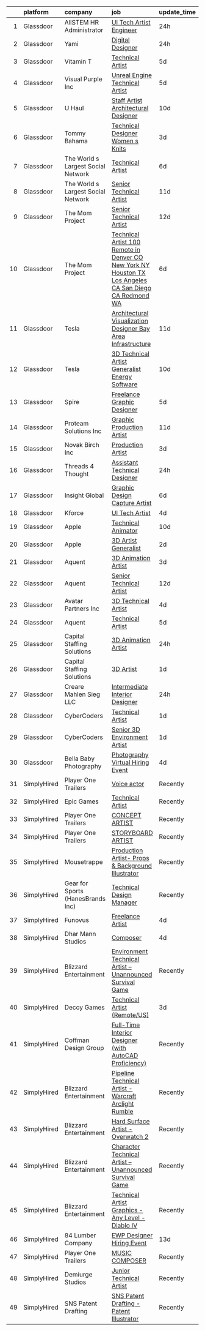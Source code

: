 

|    | platform    | company                            | job                                                                                                                                                                                                                                                                                                                                                                                                                                                                                                                                                                                                                                                                                                                                                                                                                                                                                                                                                                                                                                                                                                                                                                                                                                                                                                                                                                                     | update_time   | location         |
|---:|:------------|:-----------------------------------|:----------------------------------------------------------------------------------------------------------------------------------------------------------------------------------------------------------------------------------------------------------------------------------------------------------------------------------------------------------------------------------------------------------------------------------------------------------------------------------------------------------------------------------------------------------------------------------------------------------------------------------------------------------------------------------------------------------------------------------------------------------------------------------------------------------------------------------------------------------------------------------------------------------------------------------------------------------------------------------------------------------------------------------------------------------------------------------------------------------------------------------------------------------------------------------------------------------------------------------------------------------------------------------------------------------------------------------------------------------------------------------------|:--------------|:-----------------|
|  1 | Glassdoor   | AllSTEM   HR Administrator         | [UI Tech Artist Engineer](https://www.glassdoor.com/partner/jobListing.htm?pos=114&ao=1110586&s=58&guid=00000183a1d0904aaf8aa2bd4a87a2b5&src=GD_JOB_AD&t=SR&vt=w&cs=1_308e5ed0&cb=1664867144146&jobListingId=1008180858249&cpc=07D58528F3898F33&jrtk=3-0-1gegt143c2ino001-1gegt143vim91800-620147743c7dd2bd--6NYlbfkN0AiZrMnqxUjvkrH1BfCsd59OntStyTxBw0I9DVEtrwMU7oHuTjaKf6QuHiCQ6W6q7m5zj-jKx3R8Aazmb0HplWD1bITnAv-DBCRmJ4JvACF_33bhxLGF2bCqFIa2ZvC9Ce0tsbK09rsM63BAZyjRPVessShNcKNVfwT95Fz3fPXT-HU-oZh4HHwXymnD9K6IYjXFlO9ztbJTuKDD3O1li5EQRrjmtXsfZverYjsPlmaznwHTuUNHG5dP9icXZlwLaKNCdO8OP1RA74gU5DO3lVTCBfRxgTh5nj1yayhNEuEVc1jSVvHqp7RrTqYGJvMrvGMcZxpkGj-xBOWF9nAboIPQBTFfgE5x8uaEwGSUYJvbQXdnUdLwHsUT3VrJ4uqvteMS0PEN4tAVEE3RqLBQLQ3eC27AKHlKkbl1Y05ndBFQklGVW5VtCoadlHFbYm_v9MzGhtky19j5IxV5ASCD8-jZFzMNHwSOFcH7tazSQnbLva24PSxOHiWSkON2LqA_jG8UvZjiZ3GbrBogj5M6fJC)                                                                                                                                                                                                                                                                                                                                                                                                                                                                                                           | 24h           | Remote           |
|  2 | Glassdoor   | Yami                               | [Digital Designer](https://www.glassdoor.com/partner/jobListing.htm?pos=106&ao=1110586&s=58&guid=00000183a1d0904aaf8aa2bd4a87a2b5&src=GD_JOB_AD&t=SR&vt=w&cs=1_823321d0&cb=1664867144145&jobListingId=1008181019653&cpc=87A0A889578C8297&jrtk=3-0-1gegt143c2ino001-1gegt143vim91800-4b7391dd8006dac6--6NYlbfkN0DsBOlmEAMqZtav1V1WKZO3RUElpafjggtWvxyDQ3xFSmyORkCOQyPRy8brDkQF-0tx-M_FaeGFTi5xPkXA6pP_llQ907OambRdmHN7rVS4lqoHDoH3T9hJpxZ4Yo4p270-LHduIFPvCR90ID65X1Ans2reBfMYIPmQhvUzvYw15zuBBZI0Kx1zAKTlY_5ChHxbaoYYgmFL_ITnVczQ0M2Ou7d-sexqhWNOSEU8a0nIP7p9rwVyZiA_yfky0PLrBsK5pSEkfaudmez8vCgAlz_R9pAf00GbaJwa-I14OdvfYtpaBWK-p-D-CiHP_u82DTnkCf9GJz55D2WQ8I_QCx4pKgI-jw6GIbgkqwM-vrOfS3CVMySFG3V1CGZQHHS0Yc61OMmJZyNnZUJr4upyAIG-doNI7dKVrGpOInTT5nUS4mmA9FxsPASr7w3CEXwdW3SC13jJ8vBt8KYQFqP29XCbDb5nSd2kSJfzz4lNkx_77O735Ks6aZa1y9PD5KGCpgM%3D)                                                                                                                                                                                                                                                                                                                                                                                                                                                                                                                                    | 24h           | Brea, CA         |
|  3 | Glassdoor   | Vitamin T                          | [Technical Artist](https://www.glassdoor.com/partner/jobListing.htm?pos=122&ao=1110586&s=58&guid=00000183a1d0904aaf8aa2bd4a87a2b5&src=GD_JOB_AD&t=SR&vt=w&cs=1_e9da3999&cb=1664867144147&jobListingId=1008168320813&cpc=C4A69CCDBB3B9599&jrtk=3-0-1gegt143c2ino001-1gegt143vim91800-77ca5771a1edc12a--6NYlbfkN0DMrcEu7yrtATojKJA7cEzGQ3FdRGWLh0CZQInL4ECGI6k5tN82kdM0OKoro5eXmjp__5qEAl-BC8QJQ6yud4lboCHhETjYd8aLLEgZxMBwI6PfN2POlSYtxy5HNoDYVW8xudeyX1D8tUe49X_XeUoNCC_U4QYsvOdR6M7W-_bKWbYnwzrA7nDsfINS7STYguvOw_wJ1jhy4SeigeGWgJEa63Z_Q7y1mxRa4BU7mwOqBVsCvybsAUrtaEDbBgjPXPEVoEHn7ZxCafAwvB2l97oKJjf7mrx5A_KgM770cl5Jry5zoCb_J25mippmOsB7vKKsGFi81i84lOUARVOzejZo7MmT7NmRHiJ03JsDtfOw22596Rhn8fsTpcrm5dmEaKqA8ov3zAbjnuJr-7_UhLrYdWBXkmVlYg89BX5AtVMXezhoCuQ7epP0OJwUW86kpVtYqL0QJCCGoDOddGqaNz-mGA3mMPkSq_IIepznw30MhQ%3D%3D)                                                                                                                                                                                                                                                                                                                                                                                                                                                                                                                                                      | 5d            | Remote           |
|  4 | Glassdoor   | Visual Purple  Inc                 | [Unreal Engine Technical Artist](https://www.glassdoor.com/partner/jobListing.htm?pos=101&ao=1110586&s=58&guid=00000183a1d0904aaf8aa2bd4a87a2b5&src=GD_JOB_AD&t=SR&vt=w&ea=1&cs=1_d3b32ce0&cb=1664867144145&jobListingId=1008168214657&cpc=8EBC6093F3E034FB&jrtk=3-0-1gegt143c2ino001-1gegt143vim91800-3051ec987a852fbf--6NYlbfkN0Bi-g4OEguhQEx4pjzkmulzkFDPdVMQm6g82nLRMcVRUPhuZxF0TaNm8sD8OSmosQx0wDDCWqlLyKSxlcsJr0z3Vomvv6ObC46f4oIG4EfWq9wJOezsfJ0Joe08fz8px89T6MOkRCjMFm_f_vjBUKG2GutwZcrjzZcxBXc2WjOsWRLgvgB65cgaqVWzn7efhfbNSQwmDC3-ptctJj4bT7SaQ7G98C9M7zG5c5I-IeABPNbWBbpd8EDluk6i5HzpEDDN_lPYey05rMMtBEftEyeXQWQ9utRgs4J9g2Cr9TgUVXOeVkTo4Fgu5fon3hSpYDFcVUs2XyHZ80KYRKn3NpBWnoWs8CVOJQp-afAAB7C4UQ9NmqPi3qbulA-2tlvss1ZZp4mEzNR371pBa4BFIsIa0FdLqw2e7PkUzlXGoLqWhIF7IwogtN5TSqvruEBc_7OyFCZaBUS8dvgj8XLZkvlpLARBUOBTRpCAynvm8tBxZOcAEtCjAt-Czxfqd5TIL__zevwPqKW6zrOf21CXYHSrEQ5xJrwfYB0%3D)                                                                                                                                                                                                                                                                                                                                                                                                                                                                                 | 5d            | Meridian, ID     |
|  5 | Glassdoor   | U Haul                             | [Staff Artist Architectural Designer](https://www.glassdoor.com/partner/jobListing.htm?pos=111&ao=1110586&s=58&guid=00000183a1d0904aaf8aa2bd4a87a2b5&src=GD_JOB_AD&t=SR&vt=w&ea=1&cs=1_62caa9c7&cb=1664867144146&jobListingId=1008158422934&cpc=BAEB662971763A76&jrtk=3-0-1gegt143c2ino001-1gegt143vim91800-28429ef3067ba079--6NYlbfkN0DdoLzd2nH_jHSLwr2EyTkavNA8xpnfBmQyA5D2SPCveIstByWqgi2KSDKasltwxyfxctkgsP-HOwOdSWhEHutSr9pl1BDh41IUZiravzOsEg4BUKUHZBBfsGybUratl0F9CtrC9DdvGVee0K3CHGdDTLNI56tu9C1qauDIyOB79jeZyTlP80d31ggwwOcbDuewjMSodM9nr1bEkkF-ChZkJkMjLytSbi5Gp12b2AMayXw8nF7te5j6089tNPsrfZI5SvJnuEUJnNVJudwdHVr8CxbsKwSm8AP_1cJ01FLmJADjLu3IR2ufR6JAoUqfm2nvk5FE7fRqoEAAwhfG3zUyXNqjksxkuPBS4Lp8RecjDGoSaiXYrOg_IkKlla4w6NVxgvHZa8SAuzOC2KaGrbRkDdi1R8RSbnVbRYa49ouOKaYgQhxhdP2Do48PSnUgDivtuzNcXm3xTHir8H5L5tnJaSozoBVE-3KFo9kswryu_9dqpcD5WVeNUv1fC745n4WIkv_w4JsyJl-s76rRnXpi--7Euswo8H3TjBWVcVbLsg%3D%3D)                                                                                                                                                                                                                                                                                                                                                                                                                                                              | 10d           | Phoenix, AZ      |
|  6 | Glassdoor   | Tommy Bahama                       | [Technical Designer Women s Knits](https://www.glassdoor.com/partner/jobListing.htm?pos=103&ao=1110586&s=58&guid=00000183a1d0904aaf8aa2bd4a87a2b5&src=GD_JOB_AD&t=SR&vt=w&ea=1&cs=1_21dc874d&cb=1664867144145&jobListingId=1008174289788&cpc=01C0F35AFA5AA31B&jrtk=3-0-1gegt143c2ino001-1gegt143vim91800-00503b9f72fdff20--6NYlbfkN0D_0J8LWFla8zJ9doFfAnwErLHU3tLe83KczdaS8_YNczisqJRqGYoZeH0rMJ-ZfeyrTpnR_A69RZOm818FThwpwztqr1RSZtywqA3x5Yi1c1pyxRAb07Ul6_brK7NsOsqO9LJEV1Ix-mBz6jb5aHdFM5cFAj7oTT7pwY8B_aWV5G6lxBiEN5qfe-c2FnbciNpxlkCUX_9XDVV-hh-U2bX_RrAp_RWl_ak9zLVSz42muao-msfx3B0utsCt81VwOcS2XI-fYk7WCUUjGpRgGRSIXdRCRyeL6uMAg1JhUo-t3-IYVknzRf1TrmtAWjENUfAjsCMivLEiyjqjek1ypp_HUVkamWaeJ57eMwJ68IDDiuZLoft8NVjbsyNMN0zXjTTRgXOPCxot7f-W0rDsG4Tcm4I-avSfu0rS5TFtpMvzNeerGs3N4Zvh9TGaqJHvO1Slh8bK5v7IIBMgowgoDC7xtNltbu_WF7HKhCqWer4M-8Rxfen9X86aCq5XRFL8zXrsGwOcG654mH_fo-kj724TPQciWPykHEg%3D)                                                                                                                                                                                                                                                                                                                                                                                                                                                                               | 3d            | Seattle, WA      |
|  7 | Glassdoor   | The World s Largest Social Network | [Technical Artist](https://www.glassdoor.com/partner/jobListing.htm?pos=109&ao=1110586&s=58&guid=00000183a1d0904aaf8aa2bd4a87a2b5&src=GD_JOB_AD&t=SR&vt=w&ea=1&cs=1_156d43b3&cb=1664867144146&jobListingId=1008166823137&cpc=1120CD366D53BFD9&jrtk=3-0-1gegt143c2ino001-1gegt143vim91800-04fa4623702c4aa9--6NYlbfkN0DSgjPPcnEdvoK3uuxfISLALE6pB1FR7YSHOr_tSg5_QGIhoz_2VqUepdcKLBLI_zT0Qry_CZ7XoD_1rsi27gaQZqqUeoTpXMz9HDaO1uHOlNWVjCTdDyLTipS1HNU_qcWhN0NMzbWTMihZqU2kcommAAqIom4eiMw5JIEr53cAdEHa2J3IoO0zTQc9EO1Rdm5Oc6zqz6EAzO-hhKevn2LWs1npzSqGedDOPrTCDNNalRMo_iGT-XsUgj7V2Ng4p_2FWLefp8S3KFgylrqgDTqJcMuMI5ZHuQlkHJbNsB_3v1Zt-h_CRrT62Si8q_ap2wDNYk5753XSmE76tLMo-igpiaIEDXoTQQeCv0w_qv48pG8Fco6Nz-SHp-XGF34f0lopYcgAwuUM3fyJjTNScAmNOA6sFvQWzMF0Ab31pS7-T9mnjbw57b2tUKWxkRboE4psy54pP-RnbTq6owp1gkEIGr5GtX55u3ALL4cuiRCVBi4qToPWUcgkVpgjO0cmtdZUb-58_QxIcnu7wOCIt1_lyKzmyoGNchYAK5EcjnHcsTrcq6Bj71XoDaS_40itS3SMCTnITtMwWOsNGRz3bQdA)                                                                                                                                                                                                                                                                                                                                                                                                                                             | 6d            | San Diego, CA    |
|  8 | Glassdoor   | The World s Largest Social Network | [Senior Technical Artist](https://www.glassdoor.com/partner/jobListing.htm?pos=116&ao=1110586&s=58&guid=00000183a1d0904aaf8aa2bd4a87a2b5&src=GD_JOB_AD&t=SR&vt=w&ea=1&cs=1_410ad7d1&cb=1664867144147&jobListingId=1008156567880&cpc=2F9DD8B511C89582&jrtk=3-0-1gegt143c2ino001-1gegt143vim91800-8a98ace1b10be4ee--6NYlbfkN0DSgjPPcnEdvoK3uuxfISLALE6pB1FR7YSHOr_tSg5_QGIhoz_2VqUepdcKLBLI_zQzTQBxFnNwLgYr54182ayk27VR9mGs31WGf8oLUq3IQ3WRzRkMbqPtK6oOaz54b3_OAZeqq0FVZMF2RYcuzjjIoIcXiPv67xjlRGeD6YbJyLJUG_F2oE5RH0780DZCIs0_Q5R72bEz-OqR0lW6vFZlvIn9o9s2TOii2NP6mo9-wRmjekMYLIa9YEqvhZ5A40uF1C1vvdvNjI2e1MNhljWJUSgyACYnvOUwQ-Sja1Zc_zSBc55W0qyvHHT2dZX0HBqL6DYPMPNwgThvWfvZ9V95k9cEOjWwG-bw4E6zDJ_Wqpe0JpIcM5uDHAq3znjVtVw2P0biLrAj0wEee1CwANrmOvg1eejAWo-y1hJlr8iPwNSl2fCt2wvYEL9RF2-GJxfumXpZow9TNTek5P-5EmDa0P_7e0CprQirA6lsD0CaNdtr1_-q8TuEOV2vuIQ555wtBhGAxOmfU2F_li-8DZdFYo4GYaGtEfjL81_CM2yX1cx0lcKTF_lUkmyES825R4CuGLZ6YZNJ--9516pwEHIW)                                                                                                                                                                                                                                                                                                                                                                                                                                      | 11d           | Sausalito, CA    |
|  9 | Glassdoor   | The Mom Project                    | [Senior Technical Artist](https://www.glassdoor.com/partner/jobListing.htm?pos=113&ao=1110586&s=58&guid=00000183a1d0904aaf8aa2bd4a87a2b5&src=GD_JOB_AD&t=SR&vt=w&cs=1_e6028b61&cb=1664867144146&jobListingId=1008154030855&cpc=F7A2269C793D5877&jrtk=3-0-1gegt143c2ino001-1gegt143vim91800-8aae4f73b9551638--6NYlbfkN0BDp_epf89aHDQhKpPegNJQ_ldQpEFZQsM9OcONMGxWx6pU56EKHF58QjVdAUvn2gVk3qe3SlnghPyLAat3KOYlrLy0I2AR977gRPaN0RP08Ty9kMnw7ZhTsH11o93Q6E0InB6ICXPjdb-aqIeQDPOUC6Xb4EiGzQnTCX0cU42iyt08TsshtfRlUDeaNrQWdk8D-HwjbyPnZdGM8EcGHSrEHKb6cCxEZLwIem5caRTWUI7QuD27s3r12tZSCO7ixX9P7u23St5B8WvgZnb15_F6RhfXpVZt5L9afn2TNlV4-nC35-oLJJ6gA_f0ZHEA5kFLJgINeThJQ7_bDcM6M68OLJ62yF6tIXDEyHvwik3Pg2x_CeczQzHiZ1XejS9GlH2VWtBHcHzKnys-8fIBr6oGFfm6maibj-n_XTvihGBu2vpL3FWdXzlcox_lE12DwcTN-a_9Wso6r7UeSPvaIjmWYen7TMxfZ8HjR2GQKPBqjw31bIhCz44BpCYiDlOW-ykXgYxGhwKRuuUc1owjXEPX9fIRmpa4r_M34ALd99zdan1-R1YtVpNsBlttKTmXgcxw3bEI9fFPhg%3D%3D)                                                                                                                                                                                                                                                                                                                                                                                                                                               | 12d           | Sausalito, CA    |
| 10 | Glassdoor   | The Mom Project                    | [Technical Artist  100  Remote in Denver  CO  New York  NY  Houston  TX  Los Angeles  CA  San Diego  CA  Redmond  WA ](https://www.glassdoor.com/partner/jobListing.htm?pos=112&ao=1110586&s=58&guid=00000183a1d0904aaf8aa2bd4a87a2b5&src=GD_JOB_AD&t=SR&vt=w&cs=1_cd296f06&cb=1664867144146&jobListingId=1008166593802&cpc=D69957E0862862E0&jrtk=3-0-1gegt143c2ino001-1gegt143vim91800-6e8033c65c52bca1--6NYlbfkN0BDp_epf89aHDQhKpPegNJQ_ldQpEFZQsM9OcONMGxWx6pU56EKHF58QjVdAUvn2gXDBOjng6EvAYb4QaaBYmM4bSN2k-k0hJMvvwLe940tQ_2hvo4ZvydRl-32pLvINJ5QREsadtQk7Xg1OJMm_-6eL4oHEiBncfPmp5zoVA1_5_wD5ki2LaIpRJt-oGY9k_nC_SG91V9hTApKNf2QOwhP3geC7mDTQfRrXawaqHfXs3aiY4MufHR1NJF5opilymDe8fkHX3o-1cHEtrtNfprS2hcLqs4wqCz9yXJ0Xo2BI7Y6PVt7zy6xXyewJ9FzYUR_fLma-TAx8RN8NClCeBtx3R6nj9C-Op-AY2e79D8vxfPS7dNuK-8zJDCJXwVHQRZxZ4o-dxg9kWK_m-OHX81B7VDo8D1I2os5_OesHYMx9pOMTzYaOYkRtq1pign_uQBQCZQKUuBmEaQqvG5aGbcUMnvHwvWZk99jv2TjwBMyYqhVU9DgrDAXrHonSPqAFq_EkrT8zpwNutfHSfVyj4YV23CZTxhfTyKVQfYZIFCZSLr2k1skXXBextqzNnOh9ZDSlQiQRT8pEQ%3D%3D)                                                                                                                                                                                                                                                                                                                                                  | 6d            | Denver, CO       |
| 11 | Glassdoor   | Tesla                              | [Architectural Visualization Designer  Bay Area Infrastructure](https://www.glassdoor.com/partner/jobListing.htm?pos=121&ao=1110586&s=58&guid=00000183a1d0904aaf8aa2bd4a87a2b5&src=GD_JOB_AD&t=SR&vt=w&cs=1_bc9617b7&cb=1664867144147&jobListingId=1008157424103&cpc=2CAED5C921A5F994&jrtk=3-0-1gegt143c2ino001-1gegt143vim91800-c00e3ce54c079d87--6NYlbfkN0BkX03mv_qGbDFMol2YHqLRvzzvm2LmpzMO_FcYL_FtJlnJTzsjtFTdelRG5HbGrIfKuF7l_SRluDws8697LYRRPx4MMFF7B7pwyjHfCpqmLzDqtWZBv9sBU-l4VTomUZzFVEn3FD13pc01LVCjOXxofHXMT-b-Wgq_cKBdsuUzgtIIR8IOnhJlis3mg_5aJe8knlHmKHujm4Sb1JvS4egde3KQuV7tJi-q5f2UG-19-TzpJQYZp-uCF4HyQbk_ZCddJo6F1zu5U4HgZ67sIvrlyx-U9Kt8ajZ0MGADLBqaTCMJRZTdztmzeUtvdW8zRTHt6d6yZ2Mw4tt2TIDUHKHHl3OoZRR-akQOT8L1rQH8GZtarcc8H1teB1sJ2NXT_uxFIrGLtEyxuxbCzbztKRKPbz3hf4Gk-3HwMAmeqajfuohMQEFdRposG4His1nrr3J9I_VSzTxKMGTBg2f2zozarTIbaQcyg8M1gguVdjLRcZHhRX4GuOmMIaatvzBwp5neELhhYw4rytHK0LKX_cnSih2Knf2m36k%3D)                                                                                                                                                                                                                                                                                                                                                                                                                                                       | 11d           | Fremont, CA      |
| 12 | Glassdoor   | Tesla                              | [3D Technical Artist   Generalist  Energy Software](https://www.glassdoor.com/partner/jobListing.htm?pos=107&ao=1110586&s=58&guid=00000183a1d0904aaf8aa2bd4a87a2b5&src=GD_JOB_AD&t=SR&vt=w&cs=1_36482ea1&cb=1664867144145&jobListingId=1008157897731&cpc=8795CF9063CD573D&jrtk=3-0-1gegt143c2ino001-1gegt143vim91800-526eb1de46a13cfb--6NYlbfkN0BkX03mv_qGbDFMol2YHqLRvzzvm2LmpzMO_FcYL_FtJlnJTzsjtFTdelRG5HbGrIe2PTLamnnGyc0K9IhIzhvtAaA_C3Jn2PnSTYWfi9sxFoDfsz-iPWzSvtbHiGIa1Jep_ls665KD8ZOby9ycty7zaxZQmjF4kAVq6PfQXlakV8JaBjaBwOm7aH9hStc6gsTm7Ih8zoEPDLOTsn9dSeKk4pqQaVWu2xPTjwQuBYLqKjTl_K6EcUju2ZUoTM1daiJqT5TSyEUZ1hh38ztABHErUM8q8A4OQqzClSg38OkLrGxbUqqWw1JPBb4Q2syty7mRBU2ZJ2YMDqDPsh9d3MGY3OEhhYtxYi6Uh5ZIAUwmCOJxJQVuRAUn6DaKz2V_bo3b6pYB87ZbqMzqNHiDCNjpkgTLBYOsDXcmZ081b5iQZq_-xX8TVyEok_QfWDUrK0xNLFh2T3Bhpko78Uty7LYnAF2ZyQySh6XRGHsEXx5iSCxZ89EqzfGGx6kd94AwS2rFSxMSkPHc9HKKEGJJtMI6)                                                                                                                                                                                                                                                                                                                                                                                                                                                                                 | 10d           | Palo Alto, CA    |
| 13 | Glassdoor   | Spire                              | [Freelance Graphic Designer](https://www.glassdoor.com/partner/jobListing.htm?pos=117&ao=1110586&s=58&guid=00000183a1d0904aaf8aa2bd4a87a2b5&src=GD_JOB_AD&t=SR&vt=w&ea=1&cs=1_fbebd9c6&cb=1664867144147&jobListingId=1008168176401&cpc=AC285F3A3ECA6BB0&jrtk=3-0-1gegt143c2ino001-1gegt143vim91800-0a7693cec2d415df--6NYlbfkN0DeAJW0m2c6RRYZ8mDkAfiRHtRiJ0-kxkQVsAadI3fnKOGp_QxXvzZMVjx73-hM7tPL4rGNIGpIvNxjZDfZ5ASMlZXRqYXSdvBzYLMPNTRfPsz99QAZZlQQ-qg5zLdJfFnCV8gtIYLEdgE60hk1CYz4D1aE0u49Aa9-RqNuCdkbHL2e2NNbaJB8aHifFsxl1vCI9_2ZI_EZxZAx9D78xbxwVXhYRScMrPOK7BU17hWozvQ-vEMi9a08qFBHbN93PdotTHyUIZp7IB-aMRmWbaeIBMxtxV-w4jsIXhxWeIA1ydtNs6nPw-RHUPELEkrNDr35gjTcvbtjlvGtNLwpmjPTIelP58csiFlG11OgEWyrjoex-mDV-1CyBApF6DTRs_wcJETUeMizI4H-QE5QxJdAOfKEk9BncDH1_zuwPPtFDUW5CQ2Om2rSQnSih5smnMILsrw1PFu6gf9gP23i_r83SsMmsMA4hWGJnoFSlbDUZ7V_QKiB0_dqLv-S3itYNbKIvw5UhZ8qYQ%3D%3D)                                                                                                                                                                                                                                                                                                                                                                                                                                                                                                       | 5d            | Massachusetts    |
| 14 | Glassdoor   | Proteam Solutions Inc              | [Graphic Production Artist](https://www.glassdoor.com/partner/jobListing.htm?pos=125&ao=1110586&s=58&guid=00000183a1d0904aaf8aa2bd4a87a2b5&src=GD_JOB_AD&t=SR&vt=w&ea=1&cs=1_114839ff&cb=1664867144147&jobListingId=1008156779086&cpc=C4A69CCDBB3B9599&jrtk=3-0-1gegt143c2ino001-1gegt143vim91800-4ed327d40ffa8e77--6NYlbfkN0AEHyidsAqlM5jU6RNZv1Yf_D4e3sgfUyke_uMGTUdwuGEsMH9zTzauIRFeNPBJHlrxHGGLnJgcy8obsIhuf1WE0DUREaHATgQc_kodJjVNw7JfNNSE0a71B1EFOqklvpbgJdj82SRc_uJG-6ivrA2g8-t4yfdZj4UZfvx_SMD71A3u2siEx2ceaZ3uG_2p9agZoQqtkP6st79WrzCExXFn24dumLdYJso1raEJRQxfOCaiGqJc0bRSPznMurBcZDJmBjBPYl6a-yLuSieaAq8SLvEQChFfXkVvnEj3A7c7DT5hbhQnKVIQvYWlD9nV37MEDGsjQhu6xLdPJPhkbfCkDPebraJ6ypjLI6vK1EUEE51vcUH11sTgnEaVGoxDwJOSJKD7c3LNh36R1ruwM9yTY1ojhX5hKoj6FMOO3Ka_q7J2EDfN4IZ8B6DvyINqiTMuHdSoSejY_Kop-2EqX8L_LjQCuQJSfZjINUODZMtRpig4nWgu_Lc1Ywqqz9xhcXqVlhSZ7DNFV1Lu6wVNAb3a)                                                                                                                                                                                                                                                                                                                                                                                                                                                                                                    | 11d           | Remote           |
| 15 | Glassdoor   | Novak Birch  Inc                   | [Production Artist](https://www.glassdoor.com/partner/jobListing.htm?pos=104&ao=1110586&s=58&guid=00000183a1d0904aaf8aa2bd4a87a2b5&src=GD_JOB_AD&t=SR&vt=w&ea=1&cs=1_714b17c1&cb=1664867144145&jobListingId=1008174988239&cpc=BFE8C4BF51BDD557&jrtk=3-0-1gegt143c2ino001-1gegt143vim91800-d129d30b54c4fa0b--6NYlbfkN0BBGG9LMNqL16EzDx9S3nKk4b6IwprgSJginr0DZD_oW-QspO1HW55HU_3oc1yK5oIBs_RZmGml0RIOMW-RqtA4KhwiCON9XLBzpZqdmJ_xuR9LefFH47itFPBfUUHS2rrl2ADeubi4dA5wOhtMMjz_JeKhVkUyyyiz-Pdx1IGhawkTcONwN3xddIGDvEUW4BkQTJ_NEDNiR5n7ST72kOCKl4LbaW4JAMdf10PB46yoBDIeTc5B2Nuau67tyDUgBrMFElnZfbMSIJOQN8RDGaCjfbhjNExCkK51Lv8V9nQXgJ5mGEdhLGm6MJ8YU11rUCLN49KZOih87pDDQ4YZ_EsDaotF2Q53huoF3y2LMbmpSgJ9IlkvycXpvCF9OkMNzu7Llznvb_UMaE2yJZ7nH3Is0S7Efl8mG6Vdmi7qm20y_nkwUa0B33Jm8-Z3weM9gEL9gR2hANz7hxNls_XzwQyDg2YuDh43HVOMwmdEOovGQ3LdLXr6TMM0xkUONy4ZU8LnyADrtqNVZw%3D%3D)                                                                                                                                                                                                                                                                                                                                                                                                                                                                                                                | 3d            | Brooklyn, MD     |
| 16 | Glassdoor   | Threads 4 Thought                  | [Assistant Technical Designer](https://www.glassdoor.com/partner/jobListing.htm?pos=105&ao=1110586&s=58&guid=00000183a1d0904aaf8aa2bd4a87a2b5&src=GD_JOB_AD&t=SR&vt=w&cs=1_23031a9a&cb=1664867144145&jobListingId=1008181073185&cpc=A356F292FF34F670&jrtk=3-0-1gegt143c2ino001-1gegt143vim91800-66cfb0cd2a94e85e--6NYlbfkN0CvahHJL5dpwIe5nlYo2UZJB8CTXAEl9vJAxrd3EfdRQXgjh4B9lozu_TTseRakeh3Sj3UNYpP20lKRhCPDrnkQrL45L--LTF4MCXgRVpPeO80nceR--QTLoBI9FvqkC5kf3WpO8VOhS3gLpKsUo7S3A1CC1rwtBFHDI2FswDEbnAWfW-7q-G8p_aukSRyFmAdXhu_8Ip-5fKp2KYmnMSREyL-5cz-WXYRd9ggMSSwkoPrfyQMjdqZUjwSSkDZX1pOUqcIHqFlWd0_GbzLJWHTfKP9IoSAjKOh9kBMNfWKGBOomk3SFRwe7_phM52YzkAPTOJYzlH-LO4Z073IR8mfIy8pq6nIItiH0OJHnfxWpsOZ7dtauYhUgGlwn8Ab-xZTGgMyHlZm8MwnZOo-Rrp19yhHWHMXERUXTU9RYOOCdUkRyv2o2uNgQ27Midm16vcXUi6h2M_DtNBtGY1nrq4rLF6peOmtsb7m912Te60JCDWXgJ3W9CchZVJG5bcUxrxHlvNbu_itPFOYp0nQUx1N3)                                                                                                                                                                                                                                                                                                                                                                                                                                                                                                      | 24h           | Van Nuys, CA     |
| 17 | Glassdoor   | Insight Global                     | [Graphic Design Capture Artist](https://www.glassdoor.com/partner/jobListing.htm?pos=126&ao=1110586&s=58&guid=00000183a1d0904aaf8aa2bd4a87a2b5&src=GD_JOB_AD&t=SR&vt=w&ea=1&cs=1_1338dde6&cb=1664867144147&jobListingId=1008165579531&cpc=F41FEAB56D215062&jrtk=3-0-1gegt143c2ino001-1gegt143vim91800-7a86e9afd0e9a655--6NYlbfkN0BKkHZu3wF05EeDimN_p6sYpKCMArvwa95YdH7UpkaBCoSUOkIYlUzf1Pb6Z78DI6MAHITlv1QHEV5C89SsGh7dnC5-_jNo8wc8F0EnkwDE51ZGFRSBSMM8O7NIAJV-YY8aG3l4ONR3GwWPehvG7e8-Qj0ZWQYoschPlvpDiayhKT39cNbHHpBJSJFEj-wfXS6MxpUu9EgyvdSoPjNBH-ZFtP-GcvoFmEZ-AucpO9l4Y-hOTOdLWxP5W_Vut8cwRBVdGCnGwH1ptCpZfdeR2qfLNHnGLsaGb0nS6uJ64yWRvf2WlAdcRqr9XcYfepetHDlntzn00cmy0ys5ZrCsQGtlYqpeRNwMtd36D6QuhW47IyZW2GC4btOyu8waT5n7PZQDMi64B8JbkKNOCVioqkL01b_ZuAsFl7brbiMPNkhcSNiewRLpw_lzWVdL11lwd21qvkz-V44sKu66R-yKrjlPJcN3cEMHxssz_a5itU4m4UQy-xd3dxeJC_7RZzEQ3TDsxs12wqDfodAc2DdYM6oK)                                                                                                                                                                                                                                                                                                                                                                                                                                                                                                | 6d            | Remote           |
| 18 | Glassdoor   | Kforce                             | [UI Tech Artist](https://www.glassdoor.com/partner/jobListing.htm?pos=127&ao=1110586&s=58&guid=00000183a1d0904aaf8aa2bd4a87a2b5&src=GD_JOB_AD&t=SR&vt=w&cs=1_fd245579&cb=1664867144147&jobListingId=1008171475881&cpc=334ABAF5D42DC775&jrtk=3-0-1gegt143c2ino001-1gegt143vim91800-8748ed1c41fd3b3d--6NYlbfkN0C5IatSLh_Ak1q39eQQoPIxD737RW9NeiYGvIRXkrLjEBkC4LI6KweFWWPiS1PvvlwxA2m4CamoThoPYW6CxHGLk7ATe_Ty352287DtOcs0O887YIIINEXee3FgfCvQ3FDnHWz5iqrayxNrdw0fILeyuW5zl-9iFm0xlNvjbbxNdRV6UyYmhz2cxyjiyOt_ZqwHsetqcYMfniXzuKKlRXuqIndMZkm1SQcl76Yte48D2lIymxl5zN8I33d1Wk0kMK2AYq6UZy_TPnPgBdrWgBbX1eRd9Fmn_ZoDRe5uWDdgRu-YeUUp1rWDoO5V8cF098o1nJUKTigYnQqZaVXmSssBos9aUavxsy3IhC9R63PHARIlbc8714LuYBwgMDv8a4FMmKa5CqbPYu-TD3tX_4QKnW1LdGJHK6KPDXv9MtsSM6F7-Ef0XC9qzHpiXGKFxiz_hFsxvvYQpcKwZ4I_MLvG3MgK5rzma9hCIO5zZVDSLGiHFAaZA8dLJuPSeuU-lTt-fOTWmDs9IZXitZAMsBRK8xqI6advWIhUOp4lRsoTxvICP6P2odfzXIAuh0-sAhq4cgFVjk_J_RM9_ePAp9wtopSdBHCEZVI%3D)                                                                                                                                                                                                                                                                                                                                                                                                                                      | 4d            | Redmond, WA      |
| 19 | Glassdoor   | Apple                              | [Technical Animator](https://www.glassdoor.com/partner/jobListing.htm?pos=115&ao=1110586&s=58&guid=00000183a1d0904aaf8aa2bd4a87a2b5&src=GD_JOB_AD&t=SR&vt=w&cs=1_85a9d2e4&cb=1664867144146&jobListingId=1008158072633&cpc=AC285F3A3ECA6BB0&jrtk=3-0-1gegt143c2ino001-1gegt143vim91800-be55038f8aa5dd5e--6NYlbfkN0BvKrLyj5gPmtZO9T8euul8TCxuuKNOtzRJOomxnwSEodTz2Bc-sPZl29JElYHfcoQTWHtxvJun99TxfByIT46dF5J4BsautTkVDozPaDYENpr8lzUPk-6oR0Bol2v153U7Mn8Z7Hvg7bKicvPk-Zzd7Nj3-nde3mT_81GSQgtrF7wdxu6T7klz3MIXa-Can2qML7c4qPceMd5rU7zxfRJMBrZ9ptPS2FSwkt83DnlnDuZ0xgh6Fjru7Jn_nf5A9gTu2UD64eHWGg7y2w4rUuYRBjFnN7j5abzr-MdADk1ojQCqaL-dRc-IAWLr4h_B0mWL-1LjDGAhIU2LYArQUD9dZez1fPHLYXQLhl8hUC_TvPSv9Ms4q39Gd7iYBFysVGbxvbDdj8j5t5kFbmTVDrt-NWqqWzeLSyRtP1W8VP4XhhQoIjFwg-4Pk6sXIEebxXlaSKSYN3BdlLBOkMB2-iBfRXe4BA1CIBY0TPpLMB5Avk1W5_fO53_NgbvyMTldlmsE-5YOH_Jx_zH3QX1nELRKub38Gp3jyHR7x3RH5gKe1jHf6osMOSlS1SHSxUNX815d4miF1HQ6AP_-cpJ6LrbSsMve032PP4BGIZrmbD_0YXxfNvZJN41U9azKK8Dx8wyiMXfBKfJPbiiN8gEjEapfP55lF6AEUtKqrk4oiOQmCAZLzt9xz5c0E47jGj74OrhORE3BbzhBOJKY1o0Zkryp_SDdzx1YMwYXc-HTeH9xuqB4j6xJTFL2wBjHauQdkENPky-s2vRDkKP9OHg8hWEFiGK0zYssFxvXQGbQgiW4scawOw55UW9A1Kg21Tvuv2uiO3ICXEJSOlqTko1GWSwFgigUYKYtzl8j6AJs72sXxzpMZlt-i_bM-wN4dU-gaMHPInBOUs78eQ5v-eTZo4F8sH-cdy2fjpbDxjW8We9SDtcMCidPutWsVXQ57BxlB6zT1lcESjmitQ%3D%3D)                                                    | 10d           | Culver City, CA  |
| 20 | Glassdoor   | Apple                              | [3D Artist Generalist](https://www.glassdoor.com/partner/jobListing.htm?pos=108&ao=1110586&s=58&guid=00000183a1d0904aaf8aa2bd4a87a2b5&src=GD_JOB_AD&t=SR&vt=w&cs=1_706ea195&cb=1664867144146&jobListingId=1008177574331&cpc=2CAED5C921A5F994&jrtk=3-0-1gegt143c2ino001-1gegt143vim91800-503500fdf969d660--6NYlbfkN0BvKrLyj5gPmtZO9T8euul8TCxuuKNOtzRJOomxnwSEodTz2Bc-sPZlt2Zgji_QUXEwu2MxLzGEyWzGzug1i3NeQ4C6SDz2DbqaTZzA19yk9hH-g0uVeze-l3zmJh48NP--VhLNFNP8-XvSoZe8VXphJgkqHlBFrSxOOCRxh5S63dB_L_NJUOV0pfrvVYkFHoFcAN61YZjdIPwbwpqeL7DeIkEe0Gh8wkKYiAKC9Qb5uGjFmqVi8_Ll7DRP3hrSpnYJFdnIJF5HayLz-xDKLA8VY1Vh8W811Xdiig6YmAn2L742eIbZImgQ5EEuTXCGCUBA4az7RLeWhCph7aep-FYeHCABDqQR37Wi72DcMxvDmWYsO3s3TLrKRzpHw3qs0xVGYHze2yc2urO_atn1ARfXrMKae54xzAGnKeFAm7-E6Xd2vihNq23zq6FbsY2b2D_yKuEnwNLQ8B2bRK_7_KRTqyurL5QdwrF0avcd5cGxYoEDHQvwzIM2J6pOex-QGqRvCvzmfxclyIzVETljW5NRnMj9RLLPt8mK1WfgmZPiBnP-hTQVCdj8RSg0HRGr5iPhCdUXbqxk_huIonfsGMM9w-a58ueDJcbi1V3V9XHmeH9FwzYESoScsPSOPMBHP6t1yDSLa-Hz2_qdDStWMoLq0otDIYjiU6digd3B3mLBn8o8t7sFZ7_i8ZempKBAAqEi771ncbvsLuXtO6vtH2H6s_RZ10zID6Qh8sThotJ0QSmvo4H7t43ca9M9R8A3_LSwAV7n1qRZGUT2vW33BmwcLkD0FwXA6Dwty1M55ItpkqgQxY49Xv7J7WTGjs9gQfBBAHqWi_162EyghvGeYoLFW_9NK0QltCOn3q9QCTKfsYp9GZ6RrltgbsSf0SpDAyM58g7uBUiaWaLph88SW4RDrFYS9G5pyPc4i9Vjy1jdUV9f3X7--m72Ap_rjr8uzdigGC8WCztOtQ%3D%3D)                                                  | 2d            | Cupertino, CA    |
| 21 | Glassdoor   | Aquent                             | [3D Animation Artist](https://www.glassdoor.com/partner/jobListing.htm?pos=124&ao=1110586&s=58&guid=00000183a1d0904aaf8aa2bd4a87a2b5&src=GD_JOB_AD&t=SR&vt=w&cs=1_8a6007a3&cb=1664867144147&jobListingId=1008174089695&cpc=444700D72F2ECBCE&jrtk=3-0-1gegt143c2ino001-1gegt143vim91800-4d54b6f5d7d7504a--6NYlbfkN0DMrcEu7yrtATojKJA7cEzGQ3FdRGWLh0CZQInL4ECGI9gD0Wolx9R2v-Aex0-GK04esuCnaHf9YFT6rhvfU-x_QUpa-ngeKFah2rSXaKZeIkhYV_R5a07z8tDS6-0xf_n0LGYfVN_fszWUXMNyOcI37Q62gFmkpVk8_WB2aFD5aPfZBGqnFK_eA9GXnfQGneNXSW0xRHOiCjzMBkuc5jzqRWMZ6DobieLp7cH_8Fo_b5RAji_jAK051Q6smVd_FfgqMhW6lnMRMvOKiihbtQmirc84WHMq7ZnUw_8BiqgXq1cYrUCQXLol-UEnSMSbO6AVaBFGr-yg6qyop6DOB_RTOxu5hbD30y2-myE7BhLIsS31FLszrPeDGpJAsbQnxohxoWQkXOTJ-5bsVaiWha-itHrgNMcYIDGqMaSnr-xOLT7t5DPwrruxB4FJen0JzyDGQcf-afe0baG5jXQGuQN7)                                                                                                                                                                                                                                                                                                                                                                                                                                                                                                                                                                               | 3d            | San Diego, CA    |
| 22 | Glassdoor   | Aquent                             | [Senior Technical Artist](https://www.glassdoor.com/partner/jobListing.htm?pos=129&ao=1110586&s=58&guid=00000183a1d0904aaf8aa2bd4a87a2b5&src=GD_JOB_AD&t=SR&vt=w&cs=1_a2757f3e&cb=1664867144147&jobListingId=1008154486844&cpc=FB7E4A1762AE5BEC&jrtk=3-0-1gegt143c2ino001-1gegt143vim91800-c371dedfddfc560d--6NYlbfkN0DMrcEu7yrtATojKJA7cEzGQ3FdRGWLh0CZQInL4ECGI9gD0Wolx9R2v-Aex0-GK04aE9jC2UzCN24q9zsWhS9u588-s1EzI7cyfe1t_2ur-aEpXVeQEkL3vur-y7qT8URpPcgE5cQyI2C0-pfdzIUYQRtqI4HwZzD6r8CDlh-FijSSDBr7LggZdK6_MbmVIjtTAlA7aFjCoTa-EFOPUiXDC_g2y2An8hQ77nQFW0dBUn_qz2fdzKdE4vePFC_a-0PmsJuIxtln5_jcrQm2qQm9FeuYeTe9Gk37nPezW5EecfjOVJr38AV91wEhUu-3y01vl3haODe6rZGShfC_vTdZOP4FauzMRuJXiID63u-T9CF_fdKUSAiBylF-BSZMUQMN5eiPPpLxg6B_9_0ym4sdBb3LglU6VIl6n_FEVQJbA_z9hgMbl2b4QvKBHB3RTLAwjoywN32KSWCc5bQW1DRs)                                                                                                                                                                                                                                                                                                                                                                                                                                                                                                                                                                           | 12d           | Sausalito, CA    |
| 23 | Glassdoor   | Avatar Partners  Inc               | [3D Technical Artist](https://www.glassdoor.com/partner/jobListing.htm?pos=102&ao=1110586&s=58&guid=00000183a1d0904aaf8aa2bd4a87a2b5&src=GD_JOB_AD&t=SR&vt=w&ea=1&cs=1_a9366b5a&cb=1664867144145&jobListingId=1008171536143&cpc=07D58528F3898F33&jrtk=3-0-1gegt143c2ino001-1gegt143vim91800-7061160f823e1f8c--6NYlbfkN0CSE3POay3L6XNXi0aipSscdc1Zs2V3vZI2w3p7sV-WvxBZEt62L7TWduXqtmoNzl7vmt9QySLyqsdgAlDIsDvzMSF0aYv20oEFa5RZWP2jsvuDOR0BT26YoTs6P3iULJ-h1jHulp7KkwjJGwT64mgrIFhyyzVFZLtMa2tNlAdmwsNAq9lcsuZfgXSv4bZnDpaYHE1_KgR1xZS6L9RpLgJIqOGvvuZW-wZBVcPGgwKHSHTLP-N0Bj8uwzlSdJ5aMGqmifkrSBwF6wdwo7zqD4_AbRHWGNNezV47c3_QKIEGVq7ok--4DyU8rvzima5H1CUDSbe5Z-F-WEUWx-H1GNkAPQfBAclBPiUg14iThhhHeXt0QdgVKFrOOs9kV78k8xnkZ0kqnEh9gle1ix550RpF-Qx-K-8BOpy09jE2RxGoVOigeVVlJluJZmUfH-fJT3d7rw7dE4a17y5ly8ypcSUYUVTm0wpw8U9SK-ZlMfl07DiLIsV_MgE9VnQ1xTiM98E%3D)                                                                                                                                                                                                                                                                                                                                                                                                                                                                                                                            | 4d            | Remote           |
| 24 | Glassdoor   | Aquent                             | [Technical Artist](https://www.glassdoor.com/partner/jobListing.htm?pos=123&ao=1110586&s=58&guid=00000183a1d0904aaf8aa2bd4a87a2b5&src=GD_JOB_AD&t=SR&vt=w&cs=1_3eb11397&cb=1664867144147&jobListingId=1008168379792&cpc=2CAED5C921A5F994&jrtk=3-0-1gegt143c2ino001-1gegt143vim91800-c634fac181ca058f--6NYlbfkN0DMrcEu7yrtATojKJA7cEzGQ3FdRGWLh0CZQInL4ECGI9gD0Wolx9R2EDT7B77c2cSXlQKFWAVn7RhwzFWx03F20K4vSzE_tQqpeXWF065QBxqgGBFLZP0i7ZkFYXbZDp69Hx9yUEtmy0fIV1XzS5aQQksoXgQdwhsFyuMOVIfHCPnoJeSFUBtLKwzBpecmRXfuijHaWWOxjiV4kUvWIlMoJmKfYmjgbCWJt9ReC25bhu-6xK-lOdlr9w4GGpSJ1hUQwvPdiJUETmwmHdVymCAKTjxgRe7sZ5FnCPpOpBpbG11e9DZmbyNqaJypNGUDWZyIrW0yfNaS-01WoBPwwGWJ80QwTcvL6wgwQwC4HkgBLeWLU5JQML09tYPUv1R4Hmga7vO6iEAgQM45JUF4F2fsE7EmmMpzt_-KO3diin8hZYbgG18x5W71i9DDY84a7XzOxeMyvLUDQ-R5ipHUHFcv7Af6I6Y-cMc%3D)                                                                                                                                                                                                                                                                                                                                                                                                                                                                                                                                                                    | 5d            | Remote           |
| 25 | Glassdoor   | Capital Staffing Solutions         | [3D Animation Artist](https://www.glassdoor.com/partner/jobListing.htm?pos=128&ao=1110586&s=58&guid=00000183a1d0904aaf8aa2bd4a87a2b5&src=GD_JOB_AD&t=SR&vt=w&ea=1&cs=1_4ccc2352&cb=1664867144147&jobListingId=1008180359484&cpc=9908D8D4413DBB8A&jrtk=3-0-1gegt143c2ino001-1gegt143vim91800-e7870da64323b537--6NYlbfkN0AHXq2vAVwR3IH7wgnTMdWCa3HguypIXx0DFudX-u0zu6XSU0N9gDGCMsnO9yvyAfNDwOXH9hK_12IhCEE5xcmKju9fH2kVjDOl_IPsOwQQoS8h_1caIBlvYYMO9KZXAmgUF21uZKc5-SLs2FH76A-P3X6wRf9_zAmuuOrXilvFh5OfaeKihfV8GVYuXeBqb_yiGkn4ufb_EWc2360QbYXNT5NvRF0cAa7UNitU1s1RZUGSCK0hIqxad0ay2LlnyEjldKKeuirGoRxcwzqFKoD7eqGgD9fi_UXJ43KyLw1w5rjGO2QFoKEKD70oBASpPXVT5S_QhkD_rQgSjnTbXqkC9OKkXc-DQC2qx9SVNdKD6LVnX6uUo1QO-GXULbxvVWdaYYEvS21QXm5rMMp44Fc0Px_xTAwzorBaJUOtQlPzLW5cM80xjJqPpO4F-bqd9FBQRXQgI5sxSsebAaMQ0AKAc2QrS_6twvsFa4bKuv20n-4B4H_17olaRDOmR--1sF-PoearukcQWpTt5-Lu3HIPwteL3EaNpBc%3D)                                                                                                                                                                                                                                                                                                                                                                                                                                                                                            | 24h           | New York, NY     |
| 26 | Glassdoor   | Capital Staffing Solutions         | [3D Artist](https://www.glassdoor.com/partner/jobListing.htm?pos=120&ao=1110586&s=58&guid=00000183a1d0904aaf8aa2bd4a87a2b5&src=GD_JOB_AD&t=SR&vt=w&ea=1&cs=1_1431a05a&cb=1664867144147&jobListingId=1008179008474&cpc=3BA4CE39D5B5DEF5&jrtk=3-0-1gegt143c2ino001-1gegt143vim91800-ec0518faf0a18df0--6NYlbfkN0AHXq2vAVwR3IH7wgnTMdWCa3HguypIXx0DFudX-u0zu6XSU0N9gDGCMsnO9yvyAfN8uYZCwcq02zs1ouCpDfaX5LYL3VL97v4-oknZ1j60Q-HYLFJ-yMJmU1dsoC4M6924-WInXAnvb9RsgbDzjeqS5rcveVPMs0Cz72H_F_P7QltB5lVEBNhPq9nP2k7KrdUXnBX1FeJnX09d-5q8GP-PfF4UuhjWgZ1EOfWSftqGWfI4WTnYgx6xluOZ9i_pQ6ns-PfjRm8WRwWncJWoX5HlKVU3SRW5ffKijqFceMX7yxsjz03Zw-CprW19R3U814Ck9X5qZMryXSTKS2L7Xo37u5CJMcpZHHVUXM6ODHjWc6wGJcQb0Mdq8YC4Z-gLysi2SZFMPFdm212HFEHsazXY-ji6QFSXRgIdInXIMKj1kV8ST4tm23Yva2etDmj60Y3B9aYoi7HB49evVjfy8IsP7rtTepZ_6wMrOIz8SyouL-gH30llrNPooWZiwZN73XWyU7FMji1mpCQaKumEhT0z4ZLzQJgYoAM%3D)                                                                                                                                                                                                                                                                                                                                                                                                                                                                                                      | 1d            | Remote           |
| 27 | Glassdoor   | Creare Mahlen Sieg  LLC            | [Intermediate Interior Designer](https://www.glassdoor.com/partner/jobListing.htm?pos=110&ao=1110586&s=58&guid=00000183a1d0904aaf8aa2bd4a87a2b5&src=GD_JOB_AD&t=SR&vt=w&cs=1_e40fb2bd&cb=1664867144146&jobListingId=1008181107320&cpc=D24EE3D704DEE7AC&jrtk=3-0-1gegt143c2ino001-1gegt143vim91800-cb3693789bd3c84d--6NYlbfkN0D5EoDI19pzLD_ZoAvoqM1-O9qeTV9KvYbDAr1-bMzVcb31eib0i1ZTbOc4IRrlaEHlwUvhFmFSM3wMJjcX-SW6-PnNegM4BmgVsL3vs-HbSfEUP-_XRrV6O0E6nwvTWbyQZGRRdrHf0b3GBQnqwwTTNm7bu394OtshlpCD7k0xz7OIhLl0e5WVYbjzks115AK3tWKXVpR0FiYehlW7lr5YTEhSH5AnOBLBhk9Cd63oCDVUqvGkBFYXwwRrenZPQYNCbx7Que94nTwdVGpyqt7PU1KPvpxJPaEsU9Veeqfg4gU9d6SR_Baz9TQkQzUPsIWB_AP6B9ktgHL95lo_BmDRCsGcuj_qmdsHxGrT5nUhzj1KpiEPQG8-YgjHOdFhBbvJG2RossTV5S0tsiCRTtLAAuM7pFGu8xRmDlMp2NpdNrNocUo4LxizFZGtTh-NKFHUEkwuAGZfB4F5T6SeSU9D30jKQkpwKbhRMto9xQb6fEURLJmDs-0Mkyt7OoLVnQ7A6AR5yCJbuOyuWrMI7RWrgeM2uZNuUwk%3D)                                                                                                                                                                                                                                                                                                                                                                                                                                                                                      | 24h           | Santa Monica, CA |
| 28 | Glassdoor   | CyberCoders                        | [Technical Artist](https://www.glassdoor.com/partner/jobListing.htm?pos=119&ao=1110586&s=58&guid=00000183a1d0904aaf8aa2bd4a87a2b5&src=GD_JOB_AD&t=SR&vt=w&ea=1&cs=1_4802281f&cb=1664867144147&jobListingId=1008177954647&cpc=6FC5BA77C9A4CD78&jrtk=3-0-1gegt143c2ino001-1gegt143vim91800-5a05d207733cfc5e--6NYlbfkN0CpFJQzrgRR8WqXWK1qKKEqALWJw739KlKqr2H-MSI4eoBlI4EFrmor2FYZMP3muM3GjOyXZaeiwEO-15AZNhBAS4vtuOCEticvOWmI88JAxaWG5WsHlpuCZoJ_Hi6Phn5PmUzbAIgt7MzblauQ3A7r_BgnjK7RoiVIBCIeDIYQUfFUTDzWi_ggeiwsLwSd_9xdH1F0bHvdPTkI-ezZCO4_Ylp6DlWbzBZo9oHlf2WrH-bO5N3Sc-cU7V6kG1RKhdnY-o-fTIvTN0v-eRzEltuNFyz4HZn0VQtMqXQlAdzFQjFx0c_gbloUQS47f0jwxdu2t5X5T-W-VYVZPbL0LE5DBYlw2AiePCC3axmo3BpexOuvQR5eA3we0M3a9XabjjnxbDuO-RyUq_w-uCqo_Tam4PS5JKpQZcGiiNa7gbsZbOpamXndi9cWBItTBtrX6OuLx6F8MG_s_pcS4KfQhLEEpTjA5rGXMpLn0EZqM6kjC7C4tEUwiIEM4lFWqRDuuxL4mqim_m0g0LLf5zz8eIqfKj9dnVxdDajO13vgLRV3__G6WK1w1_MfN54MV_-kQjFJJ8tFz8nWgrIFh11Vw25tftQTMRSaHpwJr4jtf-xLLyVe8miVKY1AqtB1UBzpKcqkDx8Bza_PWv7gncgBWZGHFaAXMNReMx44gFwIaT-WMRrgHRqWxKZz1LkOeeppn-VWr2RPLgLWQ_akoDfsqIoGvL742qpvoV_wypcsBeD5PajmvFFtGBc0BhbXsc_aH1CWpOrpgk-Yb8jgGA7MnoL6T3Ar90pMtu0EaPOTGAdsYte-QrtWXVJ_kk4_IVsmoLnH5qftMLPFXnjXGKvhYA6JQI8TW-d0EoNtMT2_tYJzKQCMsVKXH4JEcImkn_H-pjsdlcSp3ecpQq9iimEdyTFZuRjZMclcmjev8FAgekq3K7MFr2FY_HNsHdOAYB_NEQVx0mh32J3rLKdqL0KWpwdaPl2SjNBnJvID4db4C16GL1nVqGbcUQQz)             | 1d            | Los Angeles, CA  |
| 29 | Glassdoor   | CyberCoders                        | [Senior 3D Environment Artist](https://www.glassdoor.com/partner/jobListing.htm?pos=130&ao=1110586&s=58&guid=00000183a1d0904aaf8aa2bd4a87a2b5&src=GD_JOB_AD&t=SR&vt=w&ea=1&cs=1_bf5b7ef2&cb=1664867144148&jobListingId=1008178366165&cpc=FB7E4A1762AE5BEC&jrtk=3-0-1gegt143c2ino001-1gegt143vim91800-e53866bae70d11da--6NYlbfkN0CpFJQzrgRR8WqXWK1qKKEqALWJw739KlKqr2H-MSI4eoBlI4EFrmor2FYZMP3muM0rBKvv1LH3XrdCFXLrWS74Cesm3vtesH3Mh7Cr4Z3m-9ANP9Lv4AQVxC7m2DcDpfw15bKACm4Wu75KF2Ycg358Hf88KRgkgx7expaztV30tqsTfPndtm4OPpTKAHdDtBYAQBBF70C4k6scdMVcbp814p63sLjoaVUHEh-3y4ShOPwwHnLu5n-_2ock5MmsHrD9KgTVAfRZRLUVsmimBSecXHAnSoU15wajeBxNUmd-TnWpkQ-dVL43eZ5dZG2gjEIwXDI4eXumixpUE4fgPYTxO9rdEgd9WY4LYNnQTtaAnar8wCKx4eH2TASmx0dRc39-hKmx_WTl3c-XC3oeTWmcF9LOU5HXjxX2r75Bxk-hfECPJOGI5cmiiwsCtefyRIAbbgeg8bJio8wOsmcC5pxObF1uuCmoHS9ImMyEdmtp91VuPOckBn-csGNnB1707syiGsZzUxYcg-IKDykYvBwIAxhlIiBEjyUihxr9DnFP729vp-1UNwkzBPlz7N8N8wA4Mo-3EIsTJ_T5nXxGHBcNbaOLmXlrz-F9c3yzP1FWJ6qs1RpY3KvSf3pb96mjwpraj8SCOl6vCDnFM63Y7_PiKWIMnH4JthBHoksHILiquQ_MUiUp3f1FK2C9i6gghfmmsZjxu6tJT-fwnBtf2NxjP30rOCBUdUuULkx9CIYsD724c8P5cRAQEGcZloK-1W8UfmCm7wT_bXGVIjZuKpusdFVdIJBr3BOCd0VFOXp0J1ntkzPZ4EGz9ll8besv6pqx5QB4sM_RTe7b3DcX52ru_LdC-FI_0xOcCVSyliHiPsXAS_GaIMKYnRO7zo6R4zIpCpKwDnr653fUDSeucZS_JezHekqsYU6ZxjNGKVbejPIJpoi7CVSX1qu75LNHf3j6DmxuKuw8QVHm3ZqF36FhSnZ0wnfWIFamfWApp37jVQd9E4BAIocm) | 1d            | Los Angeles, CA  |
| 30 | Glassdoor   | Bella Baby Photography             | [Photography Virtual Hiring Event](https://www.glassdoor.com/partner/jobListing.htm?pos=118&ao=1110586&s=58&guid=00000183a1d0904aaf8aa2bd4a87a2b5&src=GD_JOB_AD&t=SR&vt=w&cs=1_9e28af0b&cb=1664867144147&jobListingId=1008172148249&cpc=82B3195DA92CAF92&jrtk=3-0-1gegt143c2ino001-1gegt143vim91800-325336509ad0d820--6NYlbfkN0Btxs39KmTzjw_u_hUXcyTcLpNeUj18C2Nw5A7DCW0FWMzaP14qEv4razKxEVBqO-lM7EZuRzBhYUv_b1S1cvL4sy8Zf_0ntElCHJWi4EMWIRNYbFUKNvV2K5ojnhxIAwsRqLWvxBonzVk3kDUd6PaaJtmbUH1Zs48lhIe0EWfX28UxaD1mFB0nwjTnpRKTUODr3qTY4BXn2YSjQnDp24d_7mN5fyJdcN7-pjktEQ2F_JuN8E_1s9HTazyVgR9Be5uUm9sU2OEbqxxyrk13d2Vc7lJ2-yOuSqTy_s-nUMfo48n5n1DoRhFwRA_nOU5B__wv6b9629s8lbMbUZXTUvBx4zetZk5YsWNbHNNZAyVMdFi9aWTifY1FZXOUlsUh0iFWSUof50Dacp3DhXUFC-J019LXnYxYXxyW9qKmOPa3EvNvQ1YBC0r-6cBO7cyyeOrj-9gH95ahnEHkuQIDq3I1O-869VRimANVrQg06J8RpO5AnMDxg5hDRdspZ4MTkNmtj58WXKjTyE4EaUMy0x0vqG7kPRSyjADPLTdxwhG7v7r1x4o6m6GAJ6tCjEPZnzu25BmwCTLVhQyQ2yEjlmmckXopP7LufuMoz0_zG4oDslF-WIeb-xPFVCd-ESS6ZsXXk9jdLUyeNSWqXkxT1SOi1hFqxTTrU_TbZnruV7PHD8T5X1CekYOEYJDrc8eeBh-f-Lg6s6nrNuNIoc5QKG54pJsZDe3PFa2D_kHzfxqpUMCpAujBbktS)                                                                                                                                                                                                                                                                  | 4d            | Princeton, NJ    |
| 31 | SimplyHired | Player One Trailers                | [Voice actor](https://www.simplyhired.com/job/spDD-EJ3TjYBjE8eMRZ9eEmKaVlWQD6z3yRQeU5qhxOkgExTKczNWQ?q=technical+artist)                                                                                                                                                                                                                                                                                                                                                                                                                                                                                                                                                                                                                                                                                                                                                                                                                                                                                                                                                                                                                                                                                                                                                                                                                                                                | Recently      | Bellingham, WA   |
| 32 | SimplyHired | Epic Games                         | [Technical Artist](https://www.simplyhired.com/job/iQyBHJVXYEr1fA8aRnN9qYZEeEwMuy2JEdUBPyBlmvgF0qwd74WVow?q=technical+artist)                                                                                                                                                                                                                                                                                                                                                                                                                                                                                                                                                                                                                                                                                                                                                                                                                                                                                                                                                                                                                                                                                                                                                                                                                                                           | Recently      | Cary, NC         |
| 33 | SimplyHired | Player One Trailers                | [CONCEPT ARTIST](https://www.simplyhired.com/job/NHSymmraphyw8uHdSkV5Et_VVAdt0q4UIaYh_zD91KukT2nlM8P-Uw?q=technical+artist)                                                                                                                                                                                                                                                                                                                                                                                                                                                                                                                                                                                                                                                                                                                                                                                                                                                                                                                                                                                                                                                                                                                                                                                                                                                             | Recently      | Bellingham, WA   |
| 34 | SimplyHired | Player One Trailers                | [STORYBOARD ARTIST](https://www.simplyhired.com/job/WsM3HESh11erc7gbrwmB9wOuLc4G8EpuzkIDIBZRmQv2tJ5MIdyzZQ?q=technical+artist)                                                                                                                                                                                                                                                                                                                                                                                                                                                                                                                                                                                                                                                                                                                                                                                                                                                                                                                                                                                                                                                                                                                                                                                                                                                          | Recently      | Bellingham, WA   |
| 35 | SimplyHired | Mousetrappe                        | [Production Artist- Props & Background Illustrator](https://www.simplyhired.com/job/qUFdFG7VtGV5YNxFvoBR_ltmIayKqg5GJIJim-wsMKzBevmQGoqqwA?q=technical+artist)                                                                                                                                                                                                                                                                                                                                                                                                                                                                                                                                                                                                                                                                                                                                                                                                                                                                                                                                                                                                                                                                                                                                                                                                                          | Recently      | Remote           |
| 36 | SimplyHired | Gear for Sports (HanesBrands Inc)  | [Technical Design Manager](https://www.simplyhired.com/job/3SDnSM7Cf5jlgS2z2AMwJRLL_RVzj1K9Uq1Qisyo2oqWdh3cZNDEKg?q=technical+artist)                                                                                                                                                                                                                                                                                                                                                                                                                                                                                                                                                                                                                                                                                                                                                                                                                                                                                                                                                                                                                                                                                                                                                                                                                                                   | Recently      | Manhattan, KS    |
| 37 | SimplyHired | Funovus                            | [Freelance Artist](https://www.simplyhired.com/job/wucjFvZG2JRNmwrYnLbwDVT3_DRVHLxMd8BzmWlUbytgTfm8cythdg?q=technical+artist)                                                                                                                                                                                                                                                                                                                                                                                                                                                                                                                                                                                                                                                                                                                                                                                                                                                                                                                                                                                                                                                                                                                                                                                                                                                           | 4d            | Remote           |
| 38 | SimplyHired | Dhar Mann Studios                  | [Composer](https://www.simplyhired.com/job/p0OSdKjidpTsmKzkL2dCH1pm4K8VRERGeSvvsSHrSXuvxng0QwVeDw?q=technical+artist)                                                                                                                                                                                                                                                                                                                                                                                                                                                                                                                                                                                                                                                                                                                                                                                                                                                                                                                                                                                                                                                                                                                                                                                                                                                                   | 4d            | Burbank, CA      |
| 39 | SimplyHired | Blizzard Entertainment             | [Environment Technical Artist – Unannounced Survival Game](https://www.simplyhired.com/job/A4CvEjbpnhiKLYWpN5grfrHalMHyBzm07D-R3qRgbCwKDdTDhzWqOA?q=technical+artist)                                                                                                                                                                                                                                                                                                                                                                                                                                                                                                                                                                                                                                                                                                                                                                                                                                                                                                                                                                                                                                                                                                                                                                                                                   | Recently      | Irvine, CA       |
| 40 | SimplyHired | Decoy Games                        | [Technical Artist (Remote/US)](https://www.simplyhired.com/job/KqBT5m_ZbW6sFnm4_htmBWl7lfpcdQTjkRhJczX8DQCOkNB-TcUlYg?q=technical+artist)                                                                                                                                                                                                                                                                                                                                                                                                                                                                                                                                                                                                                                                                                                                                                                                                                                                                                                                                                                                                                                                                                                                                                                                                                                               | 3d            | Boston, MA       |
| 41 | SimplyHired | Coffman Design Group               | [Full-Time Interior Designer (with AutoCAD Proficiency)](https://www.simplyhired.com/job/Xx7hJsbn6OIObeoohRD70Y4VdH0y_sC279UDSdlsem1MGWNh8Uj_rg?q=technical+artist)                                                                                                                                                                                                                                                                                                                                                                                                                                                                                                                                                                                                                                                                                                                                                                                                                                                                                                                                                                                                                                                                                                                                                                                                                     | Recently      | Naples, FL       |
| 42 | SimplyHired | Blizzard Entertainment             | [Pipeline Technical Artist - Warcraft Arclight Rumble](https://www.simplyhired.com/job/zvZ0g3W7YM-S1r1Gklb65jsViDiphOKA6Wm7VgGgj8cYQYAk1UeFeg?q=technical+artist)                                                                                                                                                                                                                                                                                                                                                                                                                                                                                                                                                                                                                                                                                                                                                                                                                                                                                                                                                                                                                                                                                                                                                                                                                       | Recently      | Irvine, CA       |
| 43 | SimplyHired | Blizzard Entertainment             | [Hard Surface Artist - Overwatch 2](https://www.simplyhired.com/job/6UbuxcizWm0FGl0VWvCtYyHq-2-jjcWZ_YsxRvD4XaS9M8_zOx_FMA?q=technical+artist)                                                                                                                                                                                                                                                                                                                                                                                                                                                                                                                                                                                                                                                                                                                                                                                                                                                                                                                                                                                                                                                                                                                                                                                                                                          | Recently      | Irvine, CA       |
| 44 | SimplyHired | Blizzard Entertainment             | [Character Technical Artist – Unannounced Survival Game](https://www.simplyhired.com/job/gC7ObN1tR-o3mWvRd_ZGyFSDOl9vU9V3acW7kSM3qrUnILMVY_OdwQ?q=technical+artist)                                                                                                                                                                                                                                                                                                                                                                                                                                                                                                                                                                                                                                                                                                                                                                                                                                                                                                                                                                                                                                                                                                                                                                                                                     | Recently      | Irvine, CA       |
| 45 | SimplyHired | Blizzard Entertainment             | [Technical Artist Graphics - Any Level - Diablo IV](https://www.simplyhired.com/job/0JKV9p2nVJiiJcMZC5GWGisdxWahrkkLJT-WgoRhguE9EaW_vPWqyw?q=technical+artist)                                                                                                                                                                                                                                                                                                                                                                                                                                                                                                                                                                                                                                                                                                                                                                                                                                                                                                                                                                                                                                                                                                                                                                                                                          | Recently      | Irvine, CA       |
| 46 | SimplyHired | 84 Lumber Company                  | [EWP Designer Hiring Event](https://www.simplyhired.com/job/l3IVSopFgFqUDrWfOb95olm9TreWjGe38LKt7LEToIQ9rA9_2xrbgQ?q=technical+artist)                                                                                                                                                                                                                                                                                                                                                                                                                                                                                                                                                                                                                                                                                                                                                                                                                                                                                                                                                                                                                                                                                                                                                                                                                                                  | 13d           | Toms River, NJ   |
| 47 | SimplyHired | Player One Trailers                | [MUSIC COMPOSER](https://www.simplyhired.com/job/Q15JfoKbrkv-b2B-w2mK05CTMp4EFK54X0BEOiWYbh53jaGHY360RA?q=technical+artist)                                                                                                                                                                                                                                                                                                                                                                                                                                                                                                                                                                                                                                                                                                                                                                                                                                                                                                                                                                                                                                                                                                                                                                                                                                                             | Recently      | Bellingham, WA   |
| 48 | SimplyHired | Demiurge Studios                   | [Junior Technical Artist](https://www.simplyhired.com/job/BzBezTRyo6rss__o3gNwYdjWpq5ofY1dDQNMKaQHbA08u4JXrL0pew?q=technical+artist)                                                                                                                                                                                                                                                                                                                                                                                                                                                                                                                                                                                                                                                                                                                                                                                                                                                                                                                                                                                                                                                                                                                                                                                                                                                    | Recently      | Remote           |
| 49 | SimplyHired | SNS Patent Drafting                | [SNS Patent Drafting - Patent Illustrator](https://www.simplyhired.com/job/XzJD5wCm0woOTg4Ga7DOrkZVAmXZqeGsgE36MHnlGarupVtR2GsZAw?q=technical+artist)                                                                                                                                                                                                                                                                                                                                                                                                                                                                                                                                                                                                                                                                                                                                                                                                                                                                                                                                                                                                                                                                                                                                                                                                                                   | Recently      | United States    |